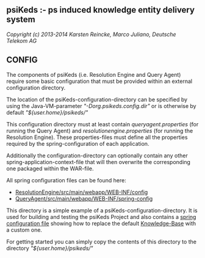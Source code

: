 psiKeds :- ps induced knowledge entity delivery system
------------------------------------------------------

*Copyright (c) 2013-2014 Karsten Reincke, Marco Juliano, Deutsche Telekom AG*

CONFIG
------
The components of psiKeds (i.e. Resolution Engine and Query Agent) require some
basic configuration that must be provided within an external configuration
directory.

The location of the psiKeds-configuration-directory can be specified by using
the Java-VM-parameter *"-Dorg.psikeds.config.dir"* or is otherwise by default
*"${user.home}/psikeds/"*

This configuration directory must at least contain *queryagent.properties*
(for running the Query Agent) and *resolutionengine.properties* (for running
the Resolution Engine). These properties-files must define all the properties
required by the spring-configuration of each application.

Additionally the configuration-directory can optionally contain any other
spring-application-context-file that will then overwrite the corresponding
one packaged within the WAR-file.

All spring configuration files can be found here:
- [ResolutionEngine/src/main/webapp/WEB-INF/config](../ResolutionEngine/src/main/webapp/WEB-INF/config/)
- [QueryAgent/src/main/webapp/WEB-INF/spring-config](../QueryAgent/src/main/webapp/WEB-INF/spring-config/)

This directory is a simple example of a psiKeds-configuration-directory.
It is used for building and testing the psiKeds Project and also contains
a [spring configuration file](knowledgebase-datasource-context.xml) showing
how to replace the default [Knowledge-Base](../KnowledgeBase/src/main/resources/kb.xml)
with a custom one.

For getting started you can simply copy the contents of this directory to
the directory *"${user.home}/psikeds/"*
